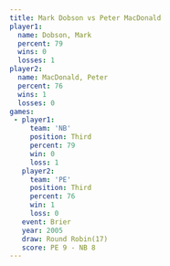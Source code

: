 ```yaml
---
title: Mark Dobson vs Peter MacDonald
player1:                
  name: Dobson, Mark    
  percent: 79           
  wins: 0               
  losses: 1             
player2:                
  name: MacDonald, Peter
  percent: 76           
  wins: 1               
  losses: 0             
games:
 - player1:         
     team: 'NB'     
     position: Third
     percent: 79    
     win: 0         
     loss: 1        
   player2:         
     team: 'PE'     
     position: Third
     percent: 76    
     win: 1         
     loss: 0        
   event: Brier         
   year: 2005           
   draw: Round Robin(17)
   score: PE 9 - NB 8   
---
```

